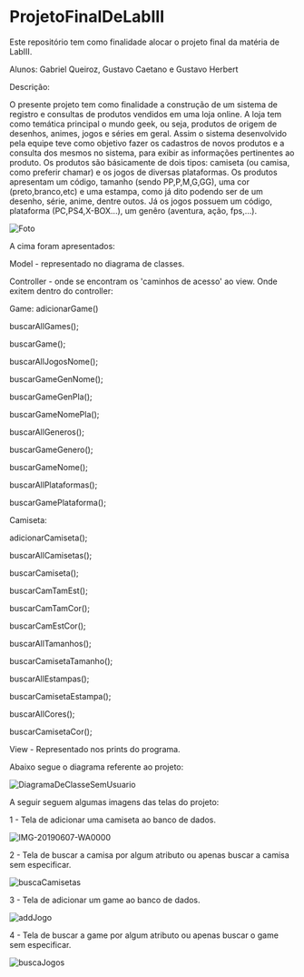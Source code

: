 # ProjetoFinalDeLabIII
Este repositório tem como finalidade alocar o projeto final da matéria de LabIII.

Alunos: Gabriel Queiroz, Gustavo Caetano e Gustavo Herbert

Descrição:

O presente projeto tem como finalidade a construção de um sistema de registro e consultas de produtos vendidos em uma loja online. A loja tem como temática principal o mundo geek, ou seja, produtos de origem de desenhos, animes, jogos e séries em geral. Assim o sistema desenvolvido pela equipe teve como objetivo fazer os cadastros de novos produtos e a consulta dos mesmos no sistema, para exibir as informações pertinentes ao produto.
Os produtos são básicamente de dois tipos: camiseta (ou camisa, como preferir chamar) e os jogos de diversas plataformas. Os produtos apresentam um código, tamanho (sendo PP,P,M,G,GG), uma cor (preto,branco,etc) e uma estampa, como já dito podendo ser de um desenho, série, anime, dentre outos. Já os jogos possuem um código, plataforma (PC,PS4,X-BOX...), um genêro (aventura, ação, fps,...).

![Foto](https://user-images.githubusercontent.com/48139250/59059734-13ba3680-8876-11e9-8899-c278b2789a48.png)

A cima foram apresentados:

Model - representado no diagrama de classes.

Controller - onde se encontram os 'caminhos de acesso' ao view. Onde exitem dentro do controller:


Game:
adicionarGame()

buscarAllGames();

buscarGame();

buscarAllJogosNome();

buscarGameGenNome();

buscarGameGenPla();

buscarGameNomePla();

buscarAllGeneros();

buscarGameGenero();

buscarGameNome();

buscarAllPlataformas();

buscarGamePlataforma();


Camiseta:

adicionarCamiseta();

buscarAllCamisetas();

buscarCamiseta();

buscarCamTamEst();

buscarCamTamCor();

buscarCamEstCor();

buscarAllTamanhos();

buscarCamisetaTamanho();

buscarAllEstampas();

buscarCamisetaEstampa();

buscarAllCores();

buscarCamisetaCor(); 


View - Representado nos prints do programa.

Abaixo segue o diagrama referente ao projeto:


![DiagramaDeClasseSemUsuario](https://user-images.githubusercontent.com/48139250/59126471-90fbaf00-893b-11e9-826a-5dc0864175aa.png)



A seguir seguem algumas imagens das telas do projeto:

1 - Tela de adicionar uma camiseta ao banco de dados.

![IMG-20190607-WA0000](https://user-images.githubusercontent.com/48139250/59098564-04c79880-88f7-11e9-8099-0d9d4eaba0df.jpg)

2 - Tela de buscar a camisa por algum atributo ou apenas buscar a camisa sem especificar.

![buscaCamisetas](https://user-images.githubusercontent.com/48139250/59060136-d3a78380-8876-11e9-839f-21b853bc06d1.png)

3 - Tela de adicionar um game ao banco de dados.

![addJogo](https://user-images.githubusercontent.com/48139250/59060471-91327680-8877-11e9-9215-79785ed09bf9.png)

4 - Tela de buscar a game por algum atributo ou apenas buscar o game sem especificar.

![buscaJogos](https://user-images.githubusercontent.com/48139250/59060517-aa3b2780-8877-11e9-8ad6-fc6c788a97f9.png)







